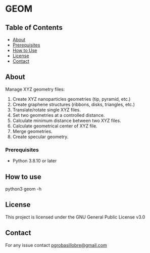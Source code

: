 # GEOM

## Table of Contents

- [About](#about)
- [Prerequisites](#prerequisites)
- [How to Use](#howtouse)
- [License](#license)
- [Contact](#contact)

## About

Manage XYZ geometry files:

   1. Create XYZ nanoparticles geometries (tip, pyramid, etc.)
   2. Create graphene structures (ribbons, disks, triangles, etc.)
   3. Translate/rotate single XYZ files.
   4. Set two geometries at a controlled distance.
   5. Calculate minimum distance between two XYZ files.
   6. Calculate geometrical center of XYZ file.
   7. Merge geometries.
   8. Create specular geometry.
   


### Prerequisites

   - Python 3.8.10 or later


## How to use

   python3 geom -h


## License 

   This project is licensed under the GNU General Public License v3.0


## Contact

   For any issue contact pgrobasillobre@gmail.com
   

